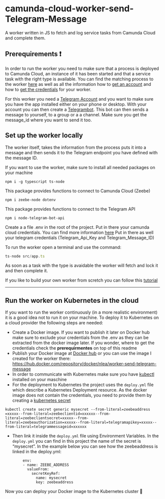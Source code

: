# camunda-cloud-worker-send-Telegram-Message
A worker written in JS to fetch and log service tasks from Camunda Cloud and complete them. 

 ## Prerequirements :exclamation: 
In order to run the worker you need to make sure that a process is deployed to Camunda Cloud, an instance of it has been started and that a service task with the right type is available. You can find the matching process to the worker [here](https://github.com/Nlea/camunda-cloud-corona-update-process) as well as all the information how to [get an account](https://docs.camunda.io/docs/guides/getting-started/create-camunda-cloud-account) and how to [get the credentials](https://docs.camunda.io/docs/guides/getting-started/setup-client-connection-credentials) for your worker.


For this worker you need a [Telegram Account](https://telegram.org/) and you want to make sure you have the app installed either on your phone or desktop. With your account you can then create a [Telegrambot](https://core.telegram.org/bots#6-botfather). This bot can then sends a message to yourself, to a group or a a channel. Make sure you get the message_id where you want to send it too.


## Set up the worker locally 
The worker itself, takes the information from the process puts it into a message and then sends it to the Telegram endpoint you have defined with the message ID. 


If you want to use the worker, make sure to install all needed packages on your machine 

```
npm i -g typescript ts-node
```

This package provides functions to connect to Camunda Cloud (Zeebe)
```
npm i zeebe-node dotenv
```

This package provides functions to connect to the Telegram API
```
npm i node-telegram-bot-api

```
Create a a file .env in the root of the project. 
Put in there your camunda cloud credentials. You can find more information [here](https://docs.camunda.io/docs/guides/setting-up-development-project#configure-connection)
Put in there as well your telegram credentials (Telegram_Api_Key and Telegram_Message_ID)





To run the worker open a terminal and use the command:

```javascript
ts-node src/app.ts
```
As soon as a task with the type is avaidable the worker will fetch and lock it and then complete it. 

If you like to build your own worker from scretch you can follow this [tutorial](https://docs.camunda.io/docs/guides/setting-up-development-project)


-------------------------------------
## Run the worker on Kubernetes in the cloud

If you want to run the worker continuously (in a more realistic environment) it is a good idea not to run it on your machine. To deploy it to Kubernetes on a cloud provider the following steps are needed:

* Create a Docker image. If you want to publish it later on Docker hub make sure to exclude your credentials from the .env as they can be extracted from the docker image later. If you wonder, where to get the credentials check the **prerequirmentes** on top of this readme
* Publish your Docker image at [Docker hub](https://hub.docker.com/) or you can use the image I created for the worker there: https://hub.docker.com/repository/docker/nlea/worker-send-telegram-message
* In order to communicate with Kubernetes make sure you have [kubectl](https://kubernetes.io/docs/tasks/tools/) installed on your maschine
* For the deployment to Kubernetes the project uses the `deploy.yml` file which describe a Kubernetes Deployment resource. As the docker image does not contain the credentials, you need to provide them by creating a [kubernetes secret](https://kubernetes.io/docs/concepts/configuration/secret/)  
```
kubectl create secret generic mysecret --from-literal=zeebeaddress
=xxxxx--from-literal=zeebeclientid=xxxxxx--from-literal=zeebeclientsecret=xxxxx--from-literal=zeebeauthorization=xxxxx--from-literal=telegramapikey=xxxxx--from-literal=telegrammessageid=xxxxxx
```

* Then link it inside the `deploy.yml` file using Environment Variables. In the `deploy.yml` you can find in this project the name of the secret is “mysecret”. In the example below you can see how the zeebeaddress is linked in the deploy.yml:  

```
        env: 
        - name: ZEEBE_ADDRESS
          valueFrom:
            secretKeyRef:
              name: mysecret
              key: zeebeaddress
``` 

Now you can deploy your Docker image to the Kubernetes cluster 🎉 

